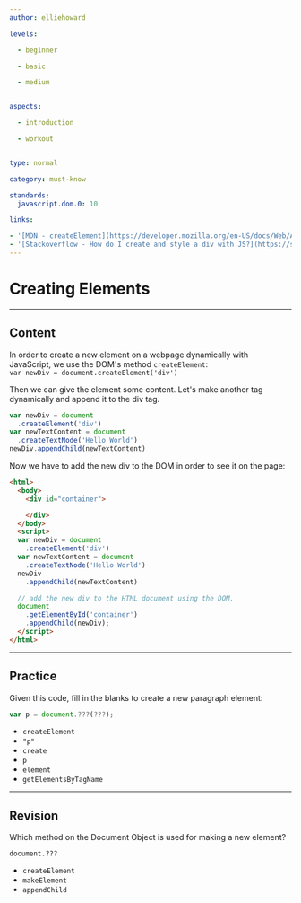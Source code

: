 ```yaml
---
author: elliehoward

levels:

  - beginner

  - basic

  - medium


aspects:

  - introduction

  - workout


type: normal

category: must-know

standards:
  javascript.dom.0: 10

links:

- '[MDN - createElement](https://developer.mozilla.org/en-US/docs/Web/API/Document/createElement)'
- '[Stackoverflow - How do I create and style a div with JS?](https://stackoverflow.com/questions/6840326/how-can-i-create-and-style-a-div-using-javascript)'
---
```


# Creating Elements

---
## Content

In order to create a new element on a webpage dynamically with JavaScript, we use the DOM's method `createElement`:  
`var newDiv = document.createElement('div')`

Then we can give the element some content. Let's make another tag dynamically and append it to the div tag.
```JavaScript
var newDiv = document
  .createElement('div')
var newTextContent = document
  .createTextNode('Hello World')
newDiv.appendChild(newTextContent)
```

Now we have to add the new div to the DOM in order to see it on the page:
```html
<html>
  <body>
    <div id="container">

    </div>
  </body>
  <script>
  var newDiv = document
    .createElement('div')
  var newTextContent = document
    .createTextNode('Hello World')
  newDiv
    .appendChild(newTextContent)

  // add the new div to the HTML document using the DOM.
  document
    .getElementById('container')
    .appendChild(newDiv);
  </script>
</html>
```


---
## Practice

Given this code, fill in the blanks to create a new paragraph element:
```javascript
var p = document.???(???);
```

* `createElement`
* `"p"`
* `create`
* `p`
* `element`
* `getElementsByTagName`

---
## Revision

Which method on the Document Object is used for making a new element?

`document.???`  

* `createElement`
* `makeElement`
* `appendChild`
